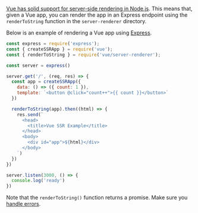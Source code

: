 [Vue has solid support for server-side rendering in Node.js](https://vuejs.org/guide/scaling-up/ssr.html). This means that, given a Vue app,
you can render the app in an Express endpoint using the `renderToString` function in the `server-renderer` directory.

Below is an example of rendering a Vue app using [Express](https://www.npmjs.com/package/express).

```javascript
const express = require('express');
const { createSSRApp } = require('vue');
const { renderToString } = require('vue/server-renderer');

const server = express()

server.get('/', (req, res) => {
  const app = createSSRApp({
    data: () => ({ count: 1 }),
    template: `<button @click="count++">{{ count }}</button>`
  })

  renderToString(app).then((html) => {
    res.send(`
      <head>
        <title>Vue SSR Example</title>
      </head>
      <body>
        <div id="app">${html}</div>
      </body>
    `)
  })
})

server.listen(3000, () => {
  console.log('ready')
})
```

Note that the `renderToString()` function returns a promise. Make sure you [handle errors](https://thecodebarbarian.com/introducing-await-js-express-async-support-for-express-apps).